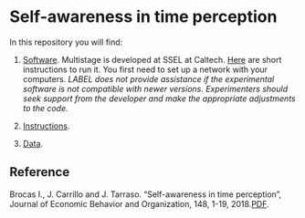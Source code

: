 # Self-awareness in time perception

In this repository you will find: 

1. [Software](https://github.com/labelinstitute/nonchoice/tree/main/time_stress/Software). Multistage is developed at SSEL at Caltech. [Here](https://drive.google.com/file/d/1jp9XA6YVJm3eW9_c4rYbBQtlSfmJg9XO/view) are short instructions to run it. You first need to set up a network with your computers. *LABEL does not provide assistance if the experimental software is not compatible with newer versions. Experimenters should seek support from the developer and make the appropriate adjustments to the code.*

2. [Instructions](https://github.com/labelinstitute/nonchoice/main/time_stress/Instructions).

3. [Data](https://github.com/labelinstitute/nonchoice/tree/main/time_stress/Data).



## Reference
Brocas I., J. Carrillo and J. Tarraso. “Self-awareness in time perception”, Journal of Economic Behavior and Organization, 148, 1-19, 2018.[PDF](https://isabellebrocas.org/Research/TP-awareness.pdf).
